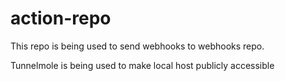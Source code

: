 # action-repo

This repo is being used to send webhooks to webhooks repo.

Tunnelmole is being used to make local host publicly accessible 
